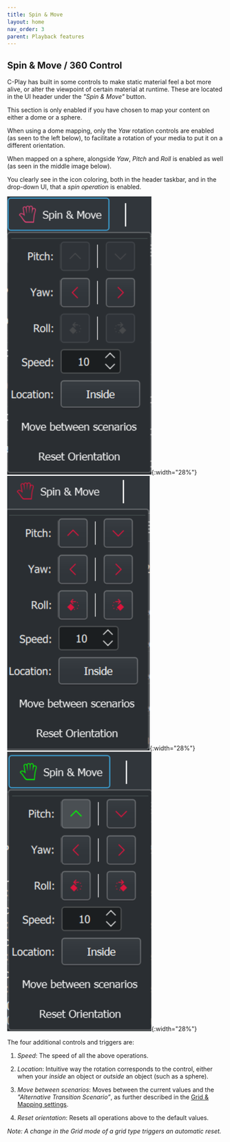 ```yaml
---
title: Spin & Move
layout: home
nav_order: 3
parent: Playback features
---
```


## Spin & Move / 360 Control

C-Play has built in some controls to make static material feel a bot more alive, or alter the viewpoint of certain material at runtime. These are located in the UI header under the *"Spin & Move"* button.

This section is only enabled if you have chosen to map your content on either a dome or a sphere.

When using a dome mapping, only the *Yaw* rotation controls are enabled (as seen to the left below), to facilitate a rotation of your media to put it on a different orientation.

When mapped on a sphere, alongside *Yaw*, *Pitch* and *Roll* is enabled as well (as seen in the middle image below).

You clearly see in the icon coloring, both in the header taskbar, and in the drop-down UI, that a *spin operation* is enabled.

![Spin Dome Off](../../assets/ui/header_taskbar/spin_dome.png){:width="28%"} &nbsp;&nbsp;&nbsp; ![Spin Sphere Off](../../assets/ui/header_taskbar/spin_sphere.png){:width="28%"} &nbsp;&nbsp;&nbsp; ![Spin Sphere On](../../assets/ui/header_taskbar/spin_sphere_on.png){:width="28%"}

The four additional controls and triggers are:

1. *Speed*: The speed of all the above operations.

1. *Location*: Intuitive way the rotation corresponds to the control, either when your *inside* an object or *outside* an object (such as a sphere).

1. *Move between scenarios*: Moves between the current values and the *"Alternative Transition Scenario”*, as further described in the [Grid & Mapping settings](../settings/grid.md).

1. *Reset orientation*: Resets all operations above to the default values.

*Note: A change in the Grid mode of a grid type triggers an automatic reset.*